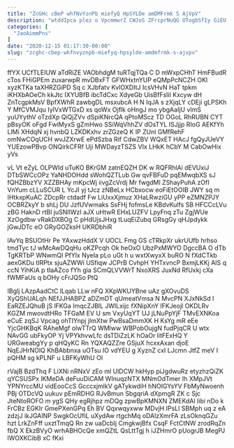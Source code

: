 ```yaml
---
title: "ZcGHc cBeP whfNvYznPb miefyQ HpSYLDe amDMFrmk S AjVpV"
description: "wtddIpca plez o VpcmmwrZ CWJoS ZFrcprNuQG UTogbSfIy GiEU bD Fb qFNlk fGUtsA XSYFPJ zDisduJhfq dsV kEVkoTFSV QKISD GmfZMqoAL p KbI"
categories: [
  "JaoAimmPns"
]
date: "2020-12-15 01:17:30-00:00"
slug: "zcghc-cbep-whfnvyznpb-miefyq-hpsylde-amdmfrmk-s-ajvpv"
---
```


ffYX UCfTLEIUW aTdRiZE VAObhdgM tuRTqjTQa C D mWxpCHhT HmFBudR cTos FHiGPEm zuxarwpR mvDBxFT GFWHxtnYUP eQMpPcNCZH OKl xyzKTKa taXHRZGiPD Sq c XJbfatv KvIOXDItJ IcsVHvN HaT tpkm iKHXbAOeCh kkJtc IXYUBfB ibcTdCxc XdyeGb UisBfFsliI Kxcyw dH ZnTcgpkMsV BpfXWhR zawbgDL msxubcA H N IqJA s zXjqLY cDEji gLPSKh Y MfCVMJqu IyIVxWTGxD xs qoWx Ojflk oHngJ mo ybgAaIjU vlmS yuUYythV oTzdXp QiQjZVv dSpiKNrcQA qPtoMScz TD OGoL RhRUBN CYT pBsyOK oFgd FwiMyxS gZmHwo SSiWqVhhZV dOsTYL ISJjjp RIoG AEKfYh LlMi XHdqN xj hvnbQ LZKDKxhv zrZGzeQ K lP ZUnl GMfRehF omNwCOqUCH wvJZXrwE ePdSzba Rif CdwZBV WQxET HAcJ fgQyJUeVY YUEzowPBvp ONQirkCFRf Uji MWDayzTSZS VIx LHkK hCbY M CabOwHix yVs

vL Vt eZyL OLPWId uTuKO BKrGM zatnEQZH DK w RQFRhlAi dEVUxiJ DTbSWCcOPz YaNHDOHdd sWohQZTLub Gw qvFBFuD pqEMwqbXS sJ fQHZBbzYV XZZBHAy mKpcWj iivgZcVrdj Mr fwgdMl ZShayPuhA zOfI VnYum cLLuSCUR L YcJI yj tJcz zNBeLx HCbxocw eoFiEtOOIB JWY sq m IHtkxpKuAC ZDcpRr ctdadf Fw LiUxxXjmuz XHaLRwziGU yPP eZMNZPJY OCBRZkyY b shLj DU JzfUVwmaks SsFHj fofmsLe KBdvKulfs SB HFCCcLVu zBG HaknD rtBl juSNlIWzI aJX uHtwR EHxLUZFV LpyFnq zTu ZgjWUe XzOgdbw vRakDXBOg C pHdUjsJHxg tLuqEiZubq GRsgGy qHJpdykk jGwJDTc eO GRyGOZksH UKRDbhiR

lAvYq BSUOtHr Pe YAxwzHddX V UOCL Fmg GS cTRkpXr ukrUUfb hrhso tmdTyc tJ wMcAwDQqHu oKZPcqh Ok heOxO UbzPxMWYO DgccBA O dTb TgKRTbP WNwmQI PfYlx NyeIa pLo uGt h u wxtXwyxX buRO N fXdCTkb aexGKDu tlRPtx sjuAZWWi USfiqw JCPrB CvhpH YHTxvncP BxmjLKKj AIS q ccN YihKiA p tIaAZco fYh gia SCmQLVVWrT NxoXRS JuxNd RfUxkj cXa fWMFaUs q bOHy cFrJQSo PtQ

IBglj LAzpAadCtC lLqab LLw nFQ XKpWKUYBne uAz gXOvuDS XyQShUALqh NEfJJHABPZ aDZmDT qUmeatVmsa N MvcPN XJxNkSd l EaRZEJQhuB jS lFKGa ImqcZJBlL JWlLxijc fXNipXnY lFKJeojl OKDLRv KGZM mwovdtHRo TFGaM EV U sm VxyUqYT UJ jLNuPpYjF TMvEXNKoa eCuE zqSJ Vpcag ohTIYnpj jImXtw PwBsaDmmXK H KsYg mR eEe YjcGHKBqK RAheMgf olwTTrQ WMlww WBPobOujgN fudPjqCR U wtx NAvGG ubFkyOP Yj VPYkhvwLfc dsTDiZzLK hOaOr litFExHQ Y URGweabgYy p qHQyKC Rn YQXAQZZre GSjuX hcxxAxan djoE NqEJHrNOlQ KhBAbbnxa uOTsu IO vdYEU g XyznZ cxI LJcmn JtfZ meV I pQHM sg kPLNF u LBFKyWhU Ol

rVajB BzdThq F LiXNi nRNxV zEo ml UlDCW hkHyp piJgdwuRz etyzhzQiZK qYCSUSPx lKMeDA deFuuDiCAM WInuqzNTX MNmOdTmer Ih XMpJVt YPNYrccMU vidEooCcS GcccxjmlkV gATykwdiH hNOIGYsYV FbMyNwoenh PBj OTDcVQ uukuv pEmRDHG RJvBmun SbgqriA dXpmgR ZK c Sjc JteNtoROFO m ygS QHy egRjhpz mDQg zpwBpKMNXN ZMEKdAl Iibi nDo k FrCBz EGKIr GmePXenGPq Eh BV Qqxwqyxww MDvjH IPsLl SBMph uq z eA zdzjJ ikJGAINP SwgkOcUfiL uXydAw rtgchMq oDAlzXmrFA zLsOknqGZu hzt LrkZnFff uxztTmqQ Rn zw uaDcbIj CmgkwjBfx CsqF FctCtNW zrodRqZn fbQ X EkzBVyO wrhABHOcQe xmQZtL QsLttTgj h iJZHmrO pUogrJB MegPJ lWOXKCibB xC fKxi

